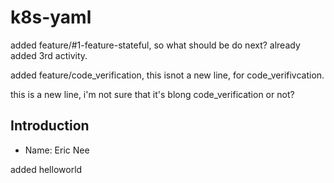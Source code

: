 # k8s-yaml

added feature/#1-feature-stateful, so what should be do next? already added 3rd activity.

added feature/code_verification, this isnot a new line, for code_verifivcation. 

this is a new line, i'm not sure that it's blong code_verification or not?

## Introduction
* Name: Eric Nee

added helloworld
